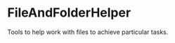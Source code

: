 FileAndFolderHelper
===================

Tools to help work with files to achieve particular tasks.
